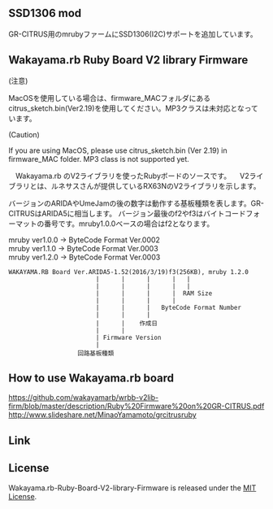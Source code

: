 SSD1306 mod
------
GR-CITRUS用のmrubyファームにSSD1306(I2C)サポートを追加しています。

Wakayama.rb Ruby Board V2 library Firmware
------
(注意)

MacOSを使用している場合は、firmware_MACフォルダにあるcitrus_sketch.bin(Ver2.19)を使用してください。MP3クラスは未対応となっています。

(Caution)

If you are using MacOS, please use citrus_sketch.bin (Ver 2.19) in firmware_MAC folder. MP3 class is not supported yet.

　Wakayama.rb のV2ライブラリを使ったRubyボードのソースです。
　V2ライブラリとは、ルネサスさんが提供しているRX63NのV2ライブラリを示します。

  バージョンのARIDAやUmeJamの後の数字は動作する基板種類を表します。GR-CITRUSはARIDA5に相当します。
  バージョン最後のf2やf3はバイトコードフォーマットの番号です。mruby1.0.0ベースの場合はf2となります。

  mruby ver1.0.0 -> ByteCode Format Ver.0002  
  mruby ver1.1.0 -> ByteCode Format Ver.0003  
  mruby ver1.2.0 -> ByteCode Format Ver.0003  

    WAKAYAMA.RB Board Ver.ARIDA5-1.52(2016/3/19)f3(256KB), mruby 1.2.0
                            |      |      |      |   |
                            |      |      |      |   |
                            |      |      |      |  RAM Size
                            |      |      |      |
                            |      |      |   ByteCode Format Number
                            |      |      |
                            |      |    作成日
                            |      |
                            | Firmware Version
                            |
                       回路基板種類


How to use Wakayama.rb board
------
https://github.com/wakayamarb/wrbb-v2lib-firm/blob/master/description/Ruby%20Firmware%20on%20GR-CITRUS.pdf
http://www.slideshare.net/MinaoYamamoto/grcitrusruby

Link
------


License
------
 Wakayama.rb-Ruby-Board-V2-library-Firmware is released under the [MIT License](MITL).
